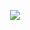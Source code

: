 <p align="center">
    <img  src="https://ik.imagekit.io/ybyfbcvb8/banner-rounded.png?updatedAt=1692958569768"  >
</p>
